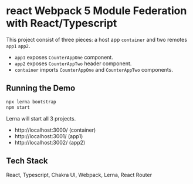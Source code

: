 # react  Webpack 5 Module Federation with React/Typescript

This project consist of three pieces: a host app `container` and two remotes `app1` `app2`.

- `app1` exposes `CounterAppOne` component.
- `app2` exposes `CounterAppTwo` header component.
- `container` imports `CounterAppOne` and `CounterAppTwo` components.

## Running the Demo

```bash
npx lerna bootstrap
npm start
```

Lerna will start all 3 projects.

- http://localhost:3000/ (container)
- http://localhost:3001/ (app1)
- http://localhost:3002/ (app2)

## Tech Stack

React, Typescript, Chakra UI, Webpack, Lerna, React Router

